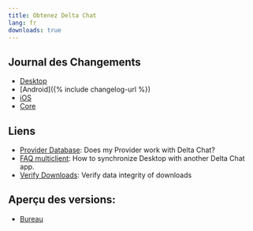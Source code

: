 ```yaml
---
title: Obtenez Delta Chat
lang: fr
downloads: true
---
```


## Journal des Changements

* [Desktop](https://github.com/deltachat/deltachat-desktop/blob/master/CHANGELOG.md)
* [Android]({% include changelog-url %})
* [iOS](https://github.com/deltachat/deltachat-ios/blob/master/CHANGELOG.md)
* [Core](https://github.com/deltachat/deltachat-core-rust/blob/master/CHANGELOG.md)

## Liens

* [Provider Database](https://providers.delta.chat/): Does my Provider work with Delta Chat?
* [FAQ multiclient](help#multiclient): How to synchronize Desktop with another Delta Chat app.
* [Verify Downloads](verify-downloads): Verify data integrity of downloads

## Aperçu des versions:
* [Bureau](https://download.delta.chat/desktop/preview/)

